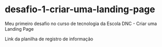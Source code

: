 # desafio-1-criar-uma-landing-page
Meu primeiro desafio no curso de tecnologia da Escola DNC - Criar uma Landing Page

Link da planilha de registro de informação
